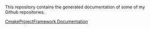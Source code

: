 This repository contains the generated documentation of some of my Github repositories.

[CmakeProjectFramework Documentation](https://knitschi.github.io/index.html)